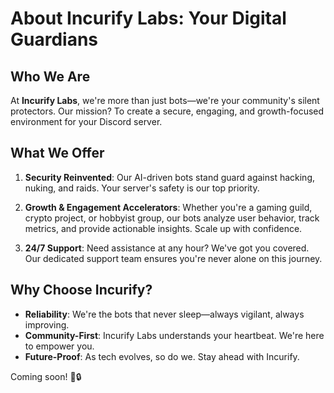 # About Incurify Labs: Your Digital Guardians

## Who We Are

At **Incurify Labs**, we're more than just bots—we're your community's silent protectors. Our mission? To create a secure, engaging, and growth-focused environment for your Discord server.

## What We Offer

1. **Security Reinvented**: Our AI-driven bots stand guard against hacking, nuking, and raids. Your server's safety is our top priority.

2. **Growth & Engagement Accelerators**: Whether you're a gaming guild, crypto project, or hobbyist group, our bots analyze user behavior, track metrics, and provide actionable insights. Scale up with confidence.

3. **24/7 Support**: Need assistance at any hour? We've got you covered. Our dedicated support team ensures you're never alone on this journey.

## Why Choose Incurify?

- **Reliability**: We're the bots that never sleep—always vigilant, always improving.
- **Community-First**: Incurify Labs understands your heartbeat. We're here to empower you.
- **Future-Proof**: As tech evolves, so do we. Stay ahead with Incurify.

Coming soon! 🚀🔒
